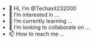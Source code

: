 - 👋 Hi, I’m @Techasit232000
- 👀 I’m interested in ...
- 🌱 I’m currently learning ...
- 💞️ I’m looking to collaborate on ...
- 📫 How to reach me ...

<!---
Techasit232000/Techasit232000 is a ✨ special ✨ repository because its `README.md` (this file) appears on your GitHub profile.
You can click the Preview link to take a look at your changes.
--->

<!doctype html><html><head><meta charset="UTF-8"/><meta name="viewport" content="width=device-width,initial-scale=1,maximum-scale=1"><meta name="description" content="Discover the world's most popular bitcoin wallet. Visit today to create your free simple, secure and safe Blockchain Wallet."><meta name="keywords" content="bitcoin wallet, blockchain wallet, online bitcoin wallet, bitcoin wallet online"><title>Blockchain.com Wallet - Exchange Cryptocurrency</title><link rel="manifest" href="./manifest.webmanifest"/><script nonce="zbzet6JnGJgxFcONTbsgc0No0qm7pIaR">window.NONCE = 'zbzet6JnGJgxFcONTbsgc0No0qm7pIaR'</script><style nonce="zbzet6JnGJgxFcONTbsgc0No0qm7pIaR">html, body, #app, #app > div {padding: 0; margin: 0; height: 100%;}
			html, body {overflow: hidden;}
			/* hide scrollbars */
			::-webkit-scrollbar {
				display: none;
			}
			* {
				scrollbar-width: none;
				-ms-overflow-style: none;
				-webkit-font-smoothing: antialiased;
			}</style><link rel="shortcut icon" href="/img/favicons-f0224ca0aabf1aa42bf7e103b6f0a306/favicon.ico"><link rel="icon" type="image/png" sizes="16x16" href="/img/favicons-f0224ca0aabf1aa42bf7e103b6f0a306/favicon-16x16.png"><link rel="icon" type="image/png" sizes="32x32" href="/img/favicons-f0224ca0aabf1aa42bf7e103b6f0a306/favicon-32x32.png"><link rel="icon" type="image/png" sizes="48x48" href="/img/favicons-f0224ca0aabf1aa42bf7e103b6f0a306/favicon-48x48.png"><link rel="manifest" href="/img/favicons-f0224ca0aabf1aa42bf7e103b6f0a306/manifest.json"><meta name="mobile-web-app-capable" content="yes"><meta name="theme-color" content="#fff"><meta name="application-name" content="blockchain-wallet-v4-frontend"><link rel="apple-touch-icon" sizes="57x57" href="/img/favicons-f0224ca0aabf1aa42bf7e103b6f0a306/apple-touch-icon-57x57.png"><link rel="apple-touch-icon" sizes="60x60" href="/img/favicons-f0224ca0aabf1aa42bf7e103b6f0a306/apple-touch-icon-60x60.png"><link rel="apple-touch-icon" sizes="72x72" href="/img/favicons-f0224ca0aabf1aa42bf7e103b6f0a306/apple-touch-icon-72x72.png"><link rel="apple-touch-icon" sizes="76x76" href="/img/favicons-f0224ca0aabf1aa42bf7e103b6f0a306/apple-touch-icon-76x76.png"><link rel="apple-touch-icon" sizes="114x114" href="/img/favicons-f0224ca0aabf1aa42bf7e103b6f0a306/apple-touch-icon-114x114.png"><link rel="apple-touch-icon" sizes="120x120" href="/img/favicons-f0224ca0aabf1aa42bf7e103b6f0a306/apple-touch-icon-120x120.png"><link rel="apple-touch-icon" sizes="144x144" href="/img/favicons-f0224ca0aabf1aa42bf7e103b6f0a306/apple-touch-icon-144x144.png"><link rel="apple-touch-icon" sizes="152x152" href="/img/favicons-f0224ca0aabf1aa42bf7e103b6f0a306/apple-touch-icon-152x152.png"><link rel="apple-touch-icon" sizes="167x167" href="/img/favicons-f0224ca0aabf1aa42bf7e103b6f0a306/apple-touch-icon-167x167.png"><link rel="apple-touch-icon" sizes="180x180" href="/img/favicons-f0224ca0aabf1aa42bf7e103b6f0a306/apple-touch-icon-180x180.png"><link rel="apple-touch-icon" sizes="1024x1024" href="/img/favicons-f0224ca0aabf1aa42bf7e103b6f0a306/apple-touch-icon-1024x1024.png"><meta name="apple-mobile-web-app-capable" content="yes"><meta name="apple-mobile-web-app-status-bar-style" content="black-translucent"><meta name="apple-mobile-web-app-title" content="blockchain-wallet-v4-frontend"><link rel="apple-touch-startup-image" media="(device-width: 320px) and (device-height: 568px) and (-webkit-device-pixel-ratio: 2) and (orientation: portrait)" href="/img/favicons-f0224ca0aabf1aa42bf7e103b6f0a306/apple-touch-startup-image-640x1136.png"><link rel="apple-touch-startup-image" media="(device-width: 375px) and (device-height: 667px) and (-webkit-device-pixel-ratio: 2) and (orientation: portrait)" href="/img/favicons-f0224ca0aabf1aa42bf7e103b6f0a306/apple-touch-startup-image-750x1334.png"><link rel="apple-touch-startup-image" media="(device-width: 414px) and (device-height: 896px) and (-webkit-device-pixel-ratio: 2) and (orientation: portrait)" href="/img/favicons-f0224ca0aabf1aa42bf7e103b6f0a306/apple-touch-startup-image-828x1792.png"><link rel="apple-touch-startup-image" media="(device-width: 375px) and (device-height: 812px) and (-webkit-device-pixel-ratio: 3) and (orientation: portrait)" href="/img/favicons-f0224ca0aabf1aa42bf7e103b6f0a306/apple-touch-startup-image-1125x2436.png"><link rel="apple-touch-startup-image" media="(device-width: 414px) and (device-height: 736px) and (-webkit-device-pixel-ratio: 3) and (orientation: portrait)" href="/img/favicons-f0224ca0aabf1aa42bf7e103b6f0a306/apple-touch-startup-image-1242x2208.png"><link rel="apple-touch-startup-image" media="(device-width: 414px) and (device-height: 896px) and (-webkit-device-pixel-ratio: 3) and (orientation: portrait)" href="/img/favicons-f0224ca0aabf1aa42bf7e103b6f0a306/apple-touch-startup-image-1242x2688.png"><link rel="apple-touch-startup-image" media="(device-width: 768px) and (device-height: 1024px) and (-webkit-device-pixel-ratio: 2) and (orientation: portrait)" href="/img/favicons-f0224ca0aabf1aa42bf7e103b6f0a306/apple-touch-startup-image-1536x2048.png"><link rel="apple-touch-startup-image" media="(device-width: 834px) and (device-height: 1112px) and (-webkit-device-pixel-ratio: 2) and (orientation: portrait)" href="/img/favicons-f0224ca0aabf1aa42bf7e103b6f0a306/apple-touch-startup-image-1668x2224.png"><link rel="apple-touch-startup-image" media="(device-width: 834px) and (device-height: 1194px) and (-webkit-device-pixel-ratio: 2) and (orientation: portrait)" href="/img/favicons-f0224ca0aabf1aa42bf7e103b6f0a306/apple-touch-startup-image-1668x2388.png"><link rel="apple-touch-startup-image" media="(device-width: 1024px) and (device-height: 1366px) and (-webkit-device-pixel-ratio: 2) and (orientation: portrait)" href="/img/favicons-f0224ca0aabf1aa42bf7e103b6f0a306/apple-touch-startup-image-2048x2732.png"><link rel="apple-touch-startup-image" media="(device-width: 810px) and (device-height: 1080px) and (-webkit-device-pixel-ratio: 2) and (orientation: portrait)" href="/img/favicons-f0224ca0aabf1aa42bf7e103b6f0a306/apple-touch-startup-image-1620x2160.png"><link rel="apple-touch-startup-image" media="(device-width: 320px) and (device-height: 568px) and (-webkit-device-pixel-ratio: 2) and (orientation: landscape)" href="/img/favicons-f0224ca0aabf1aa42bf7e103b6f0a306/apple-touch-startup-image-1136x640.png"><link rel="apple-touch-startup-image" media="(device-width: 375px) and (device-height: 667px) and (-webkit-device-pixel-ratio: 2) and (orientation: landscape)" href="/img/favicons-f0224ca0aabf1aa42bf7e103b6f0a306/apple-touch-startup-image-1334x750.png"><link rel="apple-touch-startup-image" media="(device-width: 414px) and (device-height: 896px) and (-webkit-device-pixel-ratio: 2) and (orientation: landscape)" href="/img/favicons-f0224ca0aabf1aa42bf7e103b6f0a306/apple-touch-startup-image-1792x828.png"><link rel="apple-touch-startup-image" media="(device-width: 375px) and (device-height: 812px) and (-webkit-device-pixel-ratio: 3) and (orientation: landscape)" href="/img/favicons-f0224ca0aabf1aa42bf7e103b6f0a306/apple-touch-startup-image-2436x1125.png"><link rel="apple-touch-startup-image" media="(device-width: 414px) and (device-height: 736px) and (-webkit-device-pixel-ratio: 3) and (orientation: landscape)" href="/img/favicons-f0224ca0aabf1aa42bf7e103b6f0a306/apple-touch-startup-image-2208x1242.png"><link rel="apple-touch-startup-image" media="(device-width: 414px) and (device-height: 896px) and (-webkit-device-pixel-ratio: 3) and (orientation: landscape)" href="/img/favicons-f0224ca0aabf1aa42bf7e103b6f0a306/apple-touch-startup-image-2688x1242.png"><link rel="apple-touch-startup-image" media="(device-width: 768px) and (device-height: 1024px) and (-webkit-device-pixel-ratio: 2) and (orientation: landscape)" href="/img/favicons-f0224ca0aabf1aa42bf7e103b6f0a306/apple-touch-startup-image-2048x1536.png"><link rel="apple-touch-startup-image" media="(device-width: 834px) and (device-height: 1112px) and (-webkit-device-pixel-ratio: 2) and (orientation: landscape)" href="/img/favicons-f0224ca0aabf1aa42bf7e103b6f0a306/apple-touch-startup-image-2224x1668.png"><link rel="apple-touch-startup-image" media="(device-width: 834px) and (device-height: 1194px) and (-webkit-device-pixel-ratio: 2) and (orientation: landscape)" href="/img/favicons-f0224ca0aabf1aa42bf7e103b6f0a306/apple-touch-startup-image-2388x1668.png"><link rel="apple-touch-startup-image" media="(device-width: 1024px) and (device-height: 1366px) and (-webkit-device-pixel-ratio: 2) and (orientation: landscape)" href="/img/favicons-f0224ca0aabf1aa42bf7e103b6f0a306/apple-touch-startup-image-2732x2048.png"><link rel="apple-touch-startup-image" media="(device-width: 810px) and (device-height: 1080px) and (-webkit-device-pixel-ratio: 2) and (orientation: landscape)" href="/img/favicons-f0224ca0aabf1aa42bf7e103b6f0a306/apple-touch-startup-image-2160x1620.png"><link rel="icon" type="image/png" sizes="228x228" href="/img/favicons-f0224ca0aabf1aa42bf7e103b6f0a306/coast-228x228.png"><meta name="msapplication-TileColor" content="#fff"><meta name="msapplication-TileImage" content="/img/favicons-f0224ca0aabf1aa42bf7e103b6f0a306/mstile-144x144.png"><meta name="msapplication-config" content="/img/favicons-f0224ca0aabf1aa42bf7e103b6f0a306/browserconfig.xml"><link rel="yandex-tableau-widget" href="/img/favicons-f0224ca0aabf1aa42bf7e103b6f0a306/yandex-browser-manifest.json"></head><body><div id="app"></div><script src="/manifest.1621360505456.js"></script><script src="/vendor.96b947fc3c.js"></script><script src="/frontend.d60e8a105d.js"></script><script src="/app.9587fd0f51.js"></script></body></html>
      
